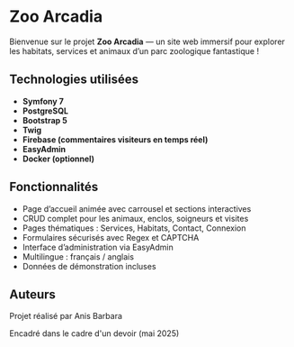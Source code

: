 # Zoo Arcadia

Bienvenue sur le projet **Zoo Arcadia** — un site web immersif pour explorer les habitats, services et animaux d’un parc zoologique fantastique !

## Technologies utilisées

- **Symfony 7**
- **PostgreSQL**
- **Bootstrap 5**
- **Twig**
- **Firebase (commentaires visiteurs en temps réel)**
- **EasyAdmin**
- **Docker (optionnel)**

## Fonctionnalités

- Page d’accueil animée avec carrousel et sections interactives
- CRUD complet pour les animaux, enclos, soigneurs et visites
- Pages thématiques : Services, Habitats, Contact, Connexion
- Formulaires sécurisés avec Regex et CAPTCHA
- Interface d’administration via EasyAdmin
- Multilingue : français / anglais
- Données de démonstration incluses






## Auteurs
Projet réalisé par Anis Barbara


Encadré dans le cadre d'un devoir (mai 2025)



